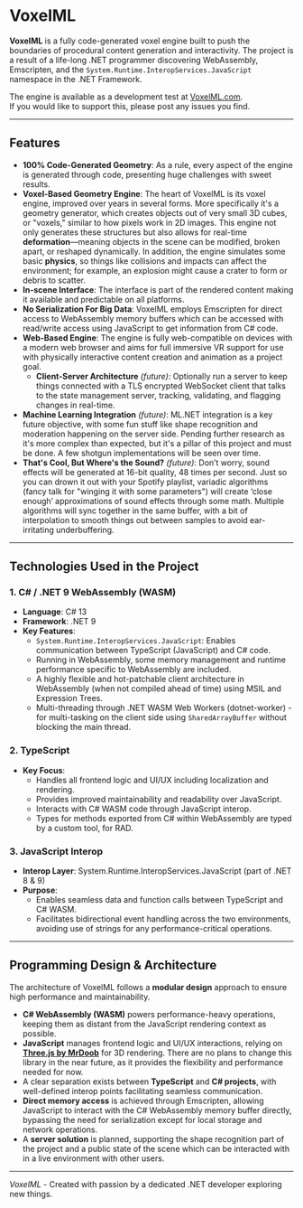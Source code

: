 # VoxelML

**VoxelML** is a fully code-generated voxel engine built to push the boundaries of procedural content generation and interactivity. The project is a result of a life-long .NET programmer discovering WebAssembly, Emscripten, and the `System.Runtime.InteropServices.JavaScript` namespace in the .NET Framework.

The engine is available as a development test at [VoxelML.com](https://voxelml.com).  
If you would like to support this, please post any issues you find.

---

## Features

- **100% Code-Generated Geometry**: As a rule, every aspect of the engine is generated through code, presenting huge challenges with sweet results.
- **Voxel-Based Geometry Engine**: The heart of VoxelML is its voxel engine, improved over years in several forms. More specifically it's a geometry generator, which creates objects out of very small 3D cubes, or "voxels," similar to how pixels work in 2D images. This engine not only generates these structures but also allows for real-time **deformation**—meaning objects in the scene can be modified, broken apart, or reshaped dynamically. In addition, the engine simulates some basic **physics**, so things like collisions and impacts can affect the environment; for example, an explosion might cause a crater to form or debris to scatter.
- **In-scene Interface**: The interface is part of the rendered content making it available and predictable on all platforms.
- **No Serialization For Big Data**: VoxelML employs Emscripten for direct access to WebAssembly memory buffers which can be accessed with read/write access using JavaScript to get information from C# code.
- **Web-Based Engine**: The engine is fully web-compatible on devices with a modern web browser and aims for full immersive VR support for use with physically interactive content creation and animation as a project goal.
  - **Client-Server Architecture** *(future)*: Optionally run a server to keep things connected with a TLS encrypted WebSocket client that talks to the state management server, tracking, validating, and flagging changes in real-time.
- **Machine Learning Integration** *(future)*: ML.NET integration is a key future objective, with some fun stuff like shape recognition and moderation happening on the server side. Pending further research as it's more complex than expected, but it's a pillar of this project and must be done. A few shotgun implementations will be seen over time.
- **That's Cool, But Where's the Sound?** *(future)*: Don’t worry, sound effects will be generated at 16-bit quality, 48 times per second. Just so you can drown it out with your Spotify playlist, variadic algorithms (fancy talk for "winging it with some parameters") will create ‘close enough’ approximations of sound effects through some math. Multiple algorithms will sync together in the same buffer, with a bit of interpolation to smooth things out between samples to avoid ear-irritating underbuffering.

---

## Technologies Used in the Project

### 1. **C# / .NET 9 WebAssembly (WASM)**

- **Language**: C# 13
- **Framework**: .NET 9
- **Key Features**:
  - `System.Runtime.InteropServices.JavaScript`: Enables communication between TypeScript (JavaScript) and C# code.
  - Running in WebAssembly, some memory management and runtime performance specific to WebAssembly are included.
  - A highly flexible and hot-patchable client architecture in WebAssembly (when not compiled ahead of time) using MSIL and Expression Trees.
  - Multi-threading through .NET WASM Web Workers (dotnet-worker) - for multi-tasking on the client side using `SharedArrayBuffer` without blocking the main thread.

### 2. **TypeScript**

- **Key Focus**:
  - Handles all frontend logic and UI/UX including localization and rendering.
  - Provides improved maintainability and readability over JavaScript.
  - Interacts with C# WASM code through JavaScript interop.
  - Types for methods exported from C# within WebAssembly are typed by a custom tool, for RAD.

### 3. **JavaScript Interop**

- **Interop Layer**: System.Runtime.InteropServices.JavaScript (part of .NET 8 & 9)
- **Purpose**:
  - Enables seamless data and function calls between TypeScript and C# WASM.
  - Facilitates bidirectional event handling across the two environments, avoiding use of strings for any performance-critical operations.

---

## Programming Design & Architecture

The architecture of VoxelML follows a **modular design** approach to ensure high performance and maintainability.

- **C# WebAssembly (WASM)** powers performance-heavy operations, keeping them as distant from the JavaScript rendering context as possible.
- **JavaScript** manages frontend logic and UI/UX interactions, relying on [**Three.js by MrDoob**](https://github.com/mrdoob/three.js) for 3D rendering. There are no plans to change this library in the near future, as it provides the flexibility and performance needed for now.
- A clear separation exists between **TypeScript** and **C# projects**, with well-defined interop points facilitating seamless communication.
- **Direct memory access** is achieved through Emscripten, allowing JavaScript to interact with the C# WebAssembly memory buffer directly, bypassing the need for serialization except for local storage and network operations.
- A **server solution** is planned, supporting the shape recognition part of the project and a public state of the scene which can be interacted with in a live environment with other users.

---

*VoxelML* - Created with passion by a dedicated .NET developer exploring new things.
